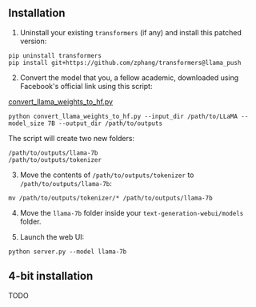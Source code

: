 ## Installation

1. Uninstall your existing `transformers` (if any) and install this patched version:

```
pip uninstall transformers
pip install git+https://github.com/zphang/transformers@llama_push
```


2. Convert the model that you, a fellow academic, downloaded using Facebook's official link using this script:

[convert_llama_weights_to_hf.py](https://github.com/zphang/transformers/blob/llama_push/src/transformers/models/llama/convert_llama_weights_to_hf.py)

```
python convert_llama_weights_to_hf.py --input_dir /path/to/LLaMA --model_size 7B --output_dir /path/to/outputs
```

The script will create two new folders:

```
/path/to/outputs/llama-7b
/path/to/outputs/tokenizer
```

3. Move the contents of `/path/to/outputs/tokenizer` to `/path/to/outputs/llama-7b`:

```
mv /path/to/outputs/tokenizer/* /path/to/outputs/llama-7b
```

4. Move the `llama-7b` folder inside your `text-generation-webui/models` folder.

5. Launch the web UI:

```
python server.py --model llama-7b
```

## 4-bit installation

TODO
